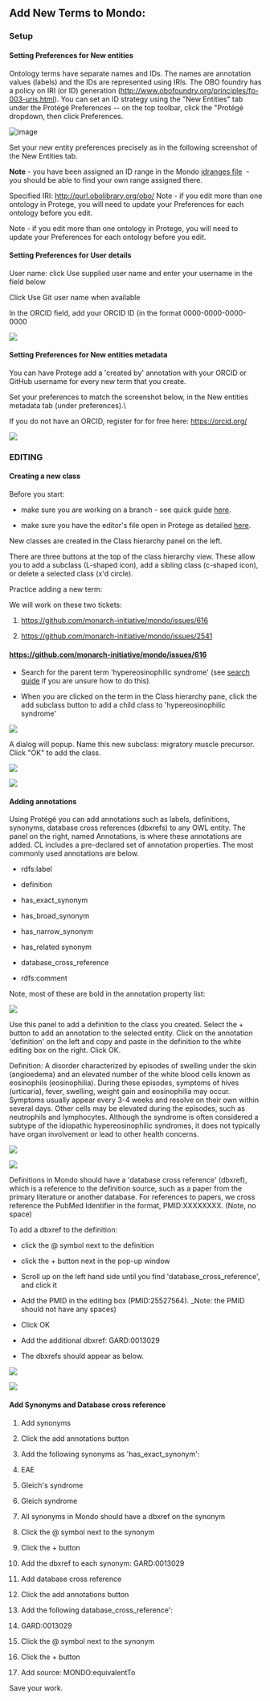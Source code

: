 ## Add New Terms to Mondo: 

### Setup

#### Setting Preferences for New entities

Ontology terms have separate names and IDs. The names are annotation values (labels) and the IDs are represented using IRIs. The OBO foundry has a policy on IRI (or ID) generation (<http://www.obofoundry.org/principles/fp-003-uris.html>). You can set an ID strategy using the "New Entities" tab under the Protégé Preferences -- on the top toolbar, click the "Protégé dropdown, then click Preferences.

![image](https://user-images.githubusercontent.com/6722114/115822913-3302d400-a3ba-11eb-89eb-70c767701843.png)

Set your new entity preferences precisely as in the following screenshot of the New Entities tab.  

**Note** -  you have been assigned an ID range in the Mondo [idranges file](https://github.com/monarch-initiative/mondo/blob/master/src/ontology/mondo-idranges.owl)  - you should be able to find your own range assigned there.

Specified IRI: http://purl.obolibrary.org/obo/
Note - if you edit more than one ontology in Protege, you will need to update your Preferences for each ontology before you edit.

Note - if you edit more than one ontology in Protege, you will need to update your Preferences for each ontology before you edit.

#### Setting Preferences for User details

User name: click Use supplied user name and enter your username in the field below

Click Use Git user name when available

In the ORCID field, add your ORCID ID (in the format 0000-0000-0000-0000

![](https://lh5.googleusercontent.com/zSBnZv_ki8Y_5Kll4mNKCpTOoS030-UGVww8D5E3-TyDKUTnVvYaNsHIGezIsHWM3LQLah5R5SFwdgAY8wppqRcORtwdGQfuO3Y7Up9QT7TSPZU938rcz3UujRijm6ejwGwuFKNw)

#### Setting Preferences for New entities metadata

You can have Protege add a 'created by' annotation with your ORCID or GitHub username for every new term that you create.

Set your preferences to match the screenshot below, in the New entities metadata tab (under preferences).\

If you do not have an ORCID, register for for free here: <https://orcid.org/> 

![](https://lh3.googleusercontent.com/L8OnTKLNmYsTLZn6fHVdONVFe_cA-OhRLr5iO-MHld_zePvnA0ECImFKDXoqOeP0vKSHKRE8-LQYoqz5lbk9st8paCbmA74UPMb1LHmrpMuXsXbY_ZmYAsN6L8zNRCfbBHPKvv5A)

### EDITING

#### Creating a new class

Before you start:

-   make sure you are working on a branch - see quick guide [here](https://docs.google.com/presentation/d/1M8NZQOIQVswng-so6ROxVeMJfDnzth7BYNj_5MXxEik/edit#slide=id.g9db6baf776_1_6).

-   make sure you have the editor's file open in Protege as detailed [here](https://docs.google.com/document/d/1dPeCH2NFYb_akfv1vhlMFdQHjm_1VRoX5LH7_n4j2oE/edit#heading=h.30zswce50eac).

New classes are created in the Class hierarchy panel on the left.

There are three buttons at the top of the class hierarchy view. These allow you to add a subclass (L-shaped icon), add a sibling class (c-shaped icon), or delete a selected class (x'd circle).

Practice adding a new term:

We will work on these two tickets:

1.  <https://github.com/monarch-initiative/mondo/issues/616>

2.  <https://github.com/monarch-initiative/mondo/issues/2541> 

#### https://github.com/monarch-initiative/mondo/issues/616

-   Search for the parent term 'hypereosinophilic syndrome' (see [search guide](https://docs.google.com/document/d/1dPeCH2NFYb_akfv1vhlMFdQHjm_1VRoX5LH7_n4j2oE/edit#heading=h.yesckvmkqv7n) if you are unsure how to do this).

-   When you are clicked on the term in the Class hierarchy pane, click the add subclass button to add a child class to 'hypereosinophilic syndrome'

![](https://lh6.googleusercontent.com/8Yx82gFh0zvlnoXVnkGerib50qgHcy2V4yYczwL5MRxiJ_XatFkLBAKjJiX9ZyDbyjhDhKx6i1g65o8YvlhABB_Z86mdj1yORgUqImocZm9Y6-sipAisTWhWbHEatGHYGXKEBKI8)

A dialog will popup. Name this new subclass: migratory muscle precursor. Click "OK" to add the class.

![](https://lh3.googleusercontent.com/gMbBBAo_zVdGvXDUBJmMTTZ-bXWCNImi2fcG9CD0d4TBVg5Sx8r4hHr1AAObc6wIM6asK3EIpvlvrVaBkA-y2RGvzuZV80wa-cVJl22WXtweovy-5KI-7v4hwiW5WolyDYr0i_VE)

![](https://lh6.googleusercontent.com/TCbFb62jli65bjmYi-mCfabqtQTEh678Y-4Q6MErJb3fpw_nJ7dxuBPS-9KFqwwMl2Lz1TLQdKdlJ4agHWYv2M4Azo8Qxq7CSKWXHyI4JUCjvcntE1eRwMT_y6npPYzsM7ZcaRsZ)

#### Adding annotations 

Using Protégé you can add annotations such as labels, definitions, synonyms, database cross references (dbxrefs) to any OWL entity. The panel on the right, named Annotations, is where these annotations are added. CL includes a pre-declared set of annotation properties. The most commonly used annotations are below. 

-   rdfs:label

-   definition

-   has_exact_synonym

-   has_broad_synonym

-   has_narrow_synonym

-   has_related synonym

-   database_cross_reference

-   rdfs:comment

Note, most of these are bold in the annotation property list:

![](https://lh5.googleusercontent.com/NL1uWNo9KSETrkPBCCG92Tw6CSsE0oW7qIPZWK6NJ7PJx6YdGE4YxaFEZgN5OfMf8VzTVNmL2whgIv2FvSkYc0ASHM4YfN0l8psVcgjT-5SG2uEDncBUMoCozhP1vjqRyYPnIprS)

Use this panel to add a definition to the class you created. Select the + button to add an annotation to the selected entity. Click on the annotation 'definition' on the left and copy and paste in the definition to the white editing box on the right. Click OK.

Definition: A disorder characterized by episodes of swelling under the skin (angioedema) and an elevated number of the white blood cells known as eosinophils (eosinophilia). During these episodes, symptoms of hives (urticaria), fever, swelling, weight gain and eosinophilia may occur. Symptoms usually appear every 3-4 weeks and resolve on their own within several days. Other cells may be elevated during the episodes, such as neutrophils and lymphocytes. Although the syndrome is often considered a subtype of the idiopathic hypereosinophilic syndromes, it does not typically have organ involvement or lead to other health concerns.

![](https://lh3.googleusercontent.com/4p6jqLqln6U1NHs71h30sdbqfPjSop7KxLJrF_JFfapYPPnBL1A3uA4MHRhqXHUA5YLN7rezy7SD1vNH-KslUWM5qb_Z8PP9IWQJSfg2GzX5XL3aa1CkcAtiR46tETCnwzIXHukm)

![](https://lh4.googleusercontent.com/TP0O04TD6kN1rEn1EM1GcXoWJGz-EsFNihzHSOQi-Q4tq65f1Qpd66ItPFVqn6SuQhDge5PSbiXGz2XwoykEYKxe6f3wwCN0j70bNv3WArJE_wOZSjeMNokuLVEx0r9Odbh0rG9L)

Definitions in Mondo should have a 'database cross reference' (dbxref), which is a reference to the definition source, such as a paper from the primary literature or another database. For references to papers, we cross reference the PubMed Identifier in the format, PMID:XXXXXXXX. (Note, no space)

To add a dbxref to the definition:

-   click the @ symbol next to the definition

-   click the + button next in the pop-up window

-   Scroll up on the left hand side until you find 'database_cross_reference', and click it

-   Add the PMID in the editing box (PMID:25527564). _Note: the PMID should not have any spaces)

-   Click OK

-   Add the additional dbxref: GARD:0013029

-   The dbxrefs should appear as below.

![](https://lh6.googleusercontent.com/l589uvv3OKKxrabrqKQdL-NF6PfKi_mSfaz-xk--59WtSD15VOy9CQVZXdE0SHl6ZA761zv9G0UULHF5EKRfMToX2F0kqrwuGbjdnzVV3JRRJbb2l40UjOLeXi-7aM_TBkCSkN3L)

![](https://lh6.googleusercontent.com/aW3quN013aSDfyFXpn-_prKrn0TN7eMzodwK4HdryZ_Zbjade5xZWnFCVt8flkRqIbMy5eT5lKzFEimuGNgJ3YYYybI5rgdcmVWUzzfdwFeXjJSFBpNjqgv27kZVPiazcMiZABn1)

#### Add Synonyms and Database cross reference

1.  Add synonyms 

1.  Click the add annotations button

1.  Add the following synonyms as 'has_exact_synonym': 

1.  EAE

2.  Gleich's syndrome

3.  Gleich syndrome

3.  All synonyms in Mondo should have a dbxref on the synonym

1.  Click the @ symbol next to the synonym

2.  Click the + button

3.  Add the dbxref to each synonym: GARD:0013029

3.  Add database cross reference

1.  Click the add annotations button

1.  Add the following database_cross_reference':

1.  GARD:0013029

3.  Click the @ symbol next to the synonym

4.  Click the + button

5.  Add source: MONDO:equivalentTo

Save your work.